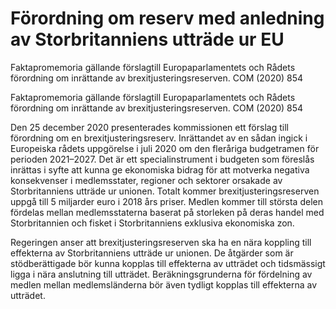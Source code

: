 # Förordning om reserv med anledning av Storbritanniens utträde ur EU

Faktapromemoria gällande förslagtill Europaparlamentets och Rådets förordning om
inrättande av brexitjusteringsreserven. COM (2020) 854

Faktapromemoria gällande förslagtill Europaparlamentets och Rådets förordning om
inrättande av brexitjusteringsreserven. COM (2020) 854

Den 25 december 2020 presenterades kommissionen ett förslag till förordning om en brexitjusteringsreserv. Inrättandet av en sådan ingick i Europeiska rådets uppgörelse i juli 2020 om den fleråriga budgetramen för perioden 2021–2027. Det är ett specialinstrument i budgeten som föreslås inrättas i syfte att kunna ge ekonomiska bidrag för att motverka negativa konsekvenser i medlemsstater, regioner och sektorer orsakade av Storbritanniens utträde ur unionen. Totalt kommer brexitjusteringsreserven uppgå till 5 miljarder euro i 2018 års priser. Medlen kommer till största delen fördelas mellan medlemsstaterna baserat på storleken på deras handel med Storbritannien och fisket i Storbritanniens exklusiva ekonomiska zon.

Regeringen anser att brexitjusteringsreserven ska ha en nära koppling till effekterna av Storbritanniens utträde ur unionen. De åtgärder som är stödberättigade bör kunna kopplas till effekterna av utträdet och tidsmässigt ligga i nära anslutning till utträdet. Beräkningsgrunderna för fördelning av medlen mellan medlemsländerna bör även tydligt kopplas till effekterna av utträdet.
